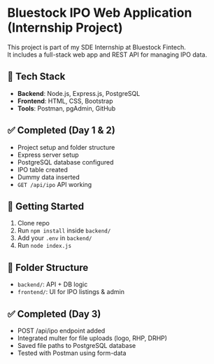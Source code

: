 # Bluestock IPO Web Application (Internship Project)

This project is part of my SDE Internship at Bluestock Fintech.  
It includes a full-stack web app and REST API for managing IPO data.

## 🔧 Tech Stack
- **Backend**: Node.js, Express.js, PostgreSQL
- **Frontend**: HTML, CSS, Bootstrap
- **Tools**: Postman, pgAdmin, GitHub

## ✅ Completed (Day 1 & 2)
- Project setup and folder structure
- Express server setup
- PostgreSQL database configured
- IPO table created
- Dummy data inserted
- `GET /api/ipo` API working

## 🚀 Getting Started
1. Clone repo
2. Run `npm install` inside `backend/`
3. Add your `.env` in `backend/`
4. Run `node index.js`

## 📁 Folder Structure
- `backend/`: API + DB logic
- `frontend/`: UI for IPO listings & admin

## ✅ Completed (Day 3)
- POST /api/ipo endpoint added
- Integrated multer for file uploads (logo, RHP, DRHP)
- Saved file paths to PostgreSQL database
- Tested with Postman using form-data
